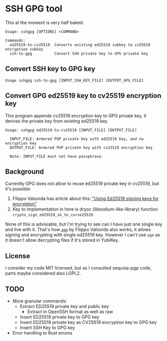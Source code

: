# SSH GPG tool

This at the moment is very half baked.

```
Usage: sshgpg [OPTIONS] <COMMAND>

Commands:
  ed25519-to-cv25519  Converts existing ed25519 subkey to cv25519 encryption subkey
  ssh-to-gpg          Convert SSH private key to GPG private key
```

## Convert SSH key to GPG key

```
Usage sshgpg ssh-to-gpg [INPUT_SSH_KEY_FILE] [OUTPUT_GPG_FILE]
```

## Convert GPG ed25519 key to cv25519 encryption key

This program appends cv25519 encryption key to GPG private key, it derives the private key from existing ed25519 key.

```
Usage: sshgpg ed25519-to-cv25519 [INPUT_FILE] [OUTPUT_FILE]

  INPUT_FILE: Armored PGP private key with ed25519 key, and no encryption key
  OUTPUT_FILE: Armored PGP private key with cv25519 encryption key

  Note: INPUT_FILE must not have passphrase.
```

## Background

Currently GPG does not allow to reuse ed25519 private key in cv25519, but it's possible:

1. Filippo Valsorda has article about this: ["Using Ed25519 signing keys for encryption"](https://words.filippo.io/using-ed25519-keys-for-encryption/)
2. Key to implementation in here is dryoc (libsodium-like-library) function `crypto_sign_ed25519_sk_to_curve25519`.

None of this is advisiable, but I'm trying to see can I have just one single key
and live with it. That's how [`age`](https://github.com/FiloSottile/age) by
Filippo Valsorda also works, it allows signing and encrypting with single
ed25519 key. However I can't use `age` as it doesn't allow decrypting files if
it's stored in YubiKey.

## License

I consider my code MIT licensed, but as I consulted sequoia-pgp code, parts maybe considered also LGPL2.

## TODO

-   More granular commands:
    -   Extract ED25519 private key and public key
        -   Extract in OpenSSH format as well as raw
    -   Insert ED25519 private key to GPG key
    -   Insert ED25519 private key as CV25519 encryption key to GPG key
    -   Insert SSH Key to GPG key
-   Error handling to Rust enums
